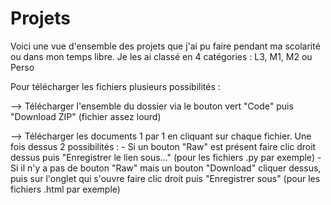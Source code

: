 # Projets
Voici une vue d'ensemble des projets que j'ai pu faire pendant ma scolarité ou dans mon temps libre. Je les ai classé en 4 catégories : L3, M1, M2 ou Perso

Pour télécharger les fichiers plusieurs possibilités :

--> Télécharger l'ensemble du dossier via le bouton vert "Code" puis "Download ZIP" (fichier assez lourd)

--> Télécharger les documents 1 par 1 en cliquant sur chaque fichier. Une fois dessus 2 possibilités :
     - Si un bouton "Raw" est présent faire clic droit dessus puis "Enregistrer le lien sous..." (pour les fichiers .py par exemple)
     - Si il n'y a pas de bouton "Raw" mais un bouton "Download" cliquer dessus, puis sur l'onglet qui s'ouvre faire clic droit puis "Enregistrer sous" (pour les fichiers .html par exemple)
